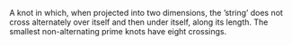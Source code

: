 A knot in which, when projected into two dimensions, the ’string’ does
not cross alternately over itself and then under itself, along its
length. The smallest non-alternating prime knots have eight crossings.
